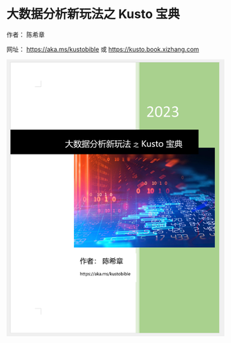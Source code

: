 # 大数据分析新玩法之 Kusto 宝典

作者： 陈希章

网址： https://aka.ms/kustobible 或 https://kusto.book.xizhang.com

![](images/Pasted%20image%2020230106180353.png)